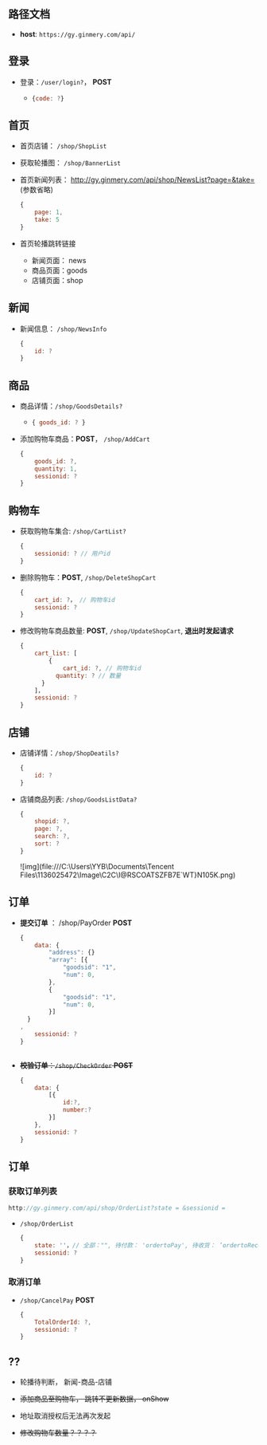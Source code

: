 ## 路径文档
- **host**: `https://gy.ginmery.com/api/`

## 登录

- 登录：`/user/login?`， **POST**
  
  - ```javascript
    {code: ?}
    ```

## 首页

- 首页店铺： `/shop/ShopList`

- 获取轮播图： `/shop/BannerList`

- 首页新闻列表： http://gy.ginmery.com/api/shop/NewsList?page=&take= (参数省略)

  ```javascript
  {
      page: 1,
      take: 5
  }
  ```

- 首页轮播跳转链接
  - 新闻页面： news
  - 商品页面：goods
  - 店铺页面：shop

## 新闻

- 新闻信息： `/shop/NewsInfo`

  ```javascript
  {
      id: ?
  }
  ```

  

## 商品

- 商品详情：`/shop/GoodsDetails?` 
  
  - ```javascript
    { goods_id: ? }
    ```

- 添加购物车商品：**POST**， `/shop/AddCart`

  ```javascript
  {
      goods_id: ?,
      quantity: 1,
      sessionid: ?
  }
  ```

## 购物车

- 获取购物车集合: `/shop/CartList?`

  ```javascript
  {
      sessionid: ? // 用户id
  }
  ```

  

- 删除购物车：**POST**, `/shop/DeleteShopCart`

  ```javascript
  {
      cart_id: ?， // 购物车id
      sessionid: ?
  }
  ```

- 修改购物车商品数量: **POST**, `/shop/UpdateShopCart`, **退出时发起请求**

  ```javascript
  {
      cart_list: [
          {
              cart_id: ?, // 购物车id
      		quantity: ? // 数量
        }
      ]，
      sessionid: ?
  }
  ```
  
  

## 店铺

- 店铺详情：`/shop/ShopDeatils?`

  ```javascript
  {
      id: ?
  }
  ```

- 店铺商品列表: `/shop/GoodsListData?`

  ```javascript
  {
      shopid: ?,
      page: ?,
      search: ?,
      sort: ?
  }
  ```

  ![img](file:///C:\Users\YYB\Documents\Tencent Files\1136025472\Image\C2C\I@RSCOATSZFB7E`WT}N105K.png)

## 订单

- **提交订单** ： /shop/PayOrder **POST**

  ```javascript
  {
      data: {
          "address": {}
          "array": [{
              "goodsid": "1",
              "num": 0,
          },
          {
              "goodsid": "1",
              "num": 0,
          }]
  	}
  ,
      sessionid: ?
  }
      
  ```

- ~~**校验订单**：`/shop/CheckOrder`  **POST**~~

  ```javascript
  {
      data: {
          [{
              id:?,
              number:?
          }]
      },
      sessionid: ?
  }
  ```

  

## 订单

### 获取订单列表

```javascript
http://gy.ginmery.com/api/shop/OrderList?state = &sessionid =
```

- `/shop/OrderList`

  ```javascript
  {
      state: ''，// 全部："", 待付款： 'ordertoPay', 待收货： ’ordertoReceive'
      sessionid: ?
  }
  ```

### 取消订单

- `/shop/CancelPay` **POST**

  ```javascript
  {
      TotalOrderId: ?,
      sessionid: ?
  }
  ```

  

## ??

- 轮播待判断， 新闻-商品-店铺

- ~~添加商品至购物车， 跳转不更新数据， onShow~~

- 地址取消授权后无法再次发起
- ~~修改购物车数量？？？？~~